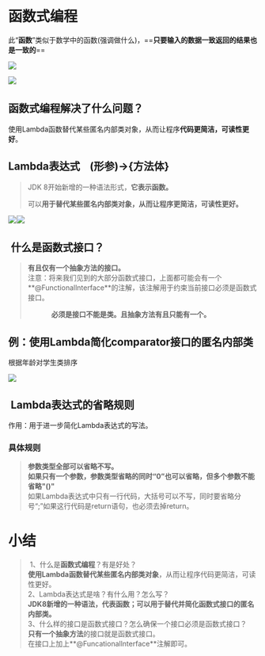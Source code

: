​
# **函数式编程**

此“**函数**”类似于数学中的函数(强调做什么)，==**只要输入的数据一致返回的结果也是一致的**==

![](https://i-blog.csdnimg.cn/direct/fa3b4034d5c24c05821de317b470766a.png)![](data:image/gif;base64,R0lGODlhAQABAPABAP///wAAACH5BAEKAAAALAAAAAABAAEAAAICRAEAOw== "点击并拖拽以移动")

![](https://i-blog.csdnimg.cn/direct/5a56909978934ad08210b640a8dd4b08.png)![](data:image/gif;base64,R0lGODlhAQABAPABAP///wAAACH5BAEKAAAALAAAAAABAAEAAAICRAEAOw== "点击并拖拽以移动")​

## **函数式编程解决了什么问题？**

使用Lambda函数替代某些匿名内部类对象，从而让程序**代码更简洁，可读性更好**。 

## **Lambda表达式**    **(形参)->{方法体}**

> JDK 8开始新增的一种语法形式，**它表示函数。**
> 
> 可以**用于替代某些匿名内部类对象，从而让程序更简洁，可读性更好。**

![](https://i-blog.csdnimg.cn/direct/be63beff33304ced870a6ca083114cfd.png)![](data:image/gif;base64,R0lGODlhAQABAPABAP///wAAACH5BAEKAAAALAAAAAABAAEAAAICRAEAOw== "点击并拖拽以移动")​![](https://i-blog.csdnimg.cn/direct/2b5beb0c19a145769d14806c44638d45.png)![](data:image/gif;base64,R0lGODlhAQABAPABAP///wAAACH5BAEKAAAALAAAAAABAAEAAAICRAEAOw== "点击并拖拽以移动")​

##  什么是函数式接口？

> **有且仅有一个抽象方法的接口。**  
> 注意：将来我们见到的大部分函数式接口，上面都可能会有一个**@Functionallnterface**的注解，该注解用于约束当前接口必须是函数式接口。
> 
>             **必须是接口不能是类。且抽象方法有且只能有一个。**

## **例：使用****Lambda****简化****comparator****接口的匿名内部类**

根据年龄对学生类排序

![](https://i-blog.csdnimg.cn/direct/ecd9fddc416c4821a8f926781ad601f3.png)![](data:image/gif;base64,R0lGODlhAQABAPABAP///wAAACH5BAEKAAAALAAAAAABAAEAAAICRAEAOw== "点击并拖拽以移动")

##  Lambda表达式的省略规则

作用：用于进一步简化Lambda表达式的写法。

### 具体规则

> **参数类型全部可以省略不写。**  
> **如果只有一个参数，参数类型省略的同时“0”也可以省略，但多个参数不能省略"()"**  
> 如果Lambda表达式中只有一行代码，大括号可以不写，同时要省略分号“;”如果这行代码是return语句，也必须去掉return。

# 小结

>  1、什么是**函数式编程**？有是好处？  
> **使用Lambda函数替代某些匿名内部类对象**，从而让程序代码更简洁，可读性更好。  
> 2、Lambda表达式是啥？有什么用？怎么写？  
> **JDK8新增的一种语法，代表函数；可以用于替代并简化函数式接口的匿名内部类。**  
> 3、什么样的接口是函数式接口？怎么确保一个接口必须是函数式接口？  
> **只有一个抽象方法**的接口就是函数式接口。  
> 在接口上加上**@Funcationallnterface**注解即可。

​